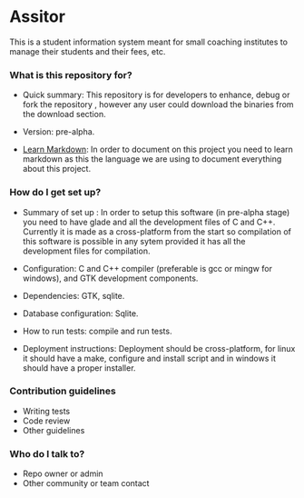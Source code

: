 # Assitor #

This is a student information system meant for small coaching institutes to manage their students and their fees, etc.

### What is this repository for? ###

* Quick summary: This repository is for developers to enhance, debug or fork the repository , however any user could download the binaries from the download section.

* Version: pre-alpha.

* [Learn Markdown](https://bitbucket.org/tutorials/markdowndemo): In order to document on this project you need to learn markdown as this the language we are using to document everything about this project.

### How do I get set up? ###

* Summary of set up : In order to setup this software (in pre-alpha stage) you need to have glade and all the development files of C and C++. Currently it is made as a cross-platform from the start so compilation of this software is possible in any sytem provided it has all the development files for compilation.

* Configuration: C and C++ compiler (preferable is gcc or mingw for windows), and GTK development components. 
* Dependencies: GTK, sqlite.
* Database configuration: Sqlite.
* How to run tests: compile and run tests.
* Deployment instructions: Deployment should be cross-platform, for linux it should have a make, configure and install script and in windows it should have a proper installer.

### Contribution guidelines ###

* Writing tests
* Code review
* Other guidelines

### Who do I talk to? ###

* Repo owner or admin
* Other community or team contact